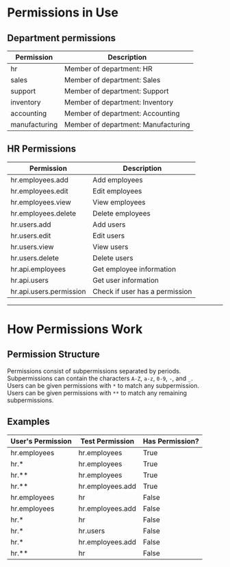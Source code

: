 # Permissions in Use
## Department permissions
| Permission    | Description                         |
|---------------|-------------------------------------|
| hr            | Member of department: HR            |
| sales         | Member of department: Sales         |
| support       | Member of department: Support       |
| inventory     | Member of department: Inventory     |
| accounting    | Member of department: Accounting    |
| manufacturing | Member of department: Manufacturing |

## HR Permissions
| Permission              | Description                    |
|-------------------------|--------------------------------|
| hr.employees.add        | Add employees                  |
| hr.employees.edit       | Edit employees                 |
| hr.employees.view       | View employees                 |
| hr.employees.delete     | Delete employees               |
| hr.users.add            | Add users                      |
| hr.users.edit           | Edit users                     |
| hr.users.view           | View users                     |
| hr.users.delete         | Delete users                   |
| hr.api.employees        | Get employee information       |
| hr.api.users            | Get user information           |
| hr.api.users.permission | Check if user has a permission |

---

# How Permissions Work
## Permission Structure
Permissions consist of subpermissions separated by periods.  
Subpermissions can contain the characters `A-Z`, `a-z`, `0-9`, `-`, and `_`.  
Users can be given permissions with `*` to match any subpermission.  
Users can be given permissions with `**` to match any remaining subpermissions.

## Examples
| User's Permission | Test Permission  | Has Permission?  |
|-------------------|------------------|------------------|
| hr.employees      | hr.employees     | True             |
| hr.*              | hr.employees     | True             |
| hr.**             | hr.employees     | True             |
| hr.**             | hr.employees.add | True             |
| hr.employees      | hr               | False            |
| hr.employees      | hr.employees.add | False            |
| hr.*              | hr               | False            |
| hr.*              | hr.users         | False            |
| hr.*              | hr.employees.add | False            |
| hr.**             | hr               | False            |

